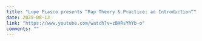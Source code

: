 ```yaml
---
title: "Lupe Fiasco presents “Rap Theory & Practice: an Introduction”"
date: 2025-08-13
link: "https://www.youtube.com/watch?v=zBHRsYhYb-o"
comments: ""
---
```

